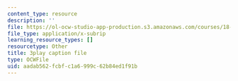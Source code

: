 ```yaml
---
content_type: resource
description: ''
file: https://ol-ocw-studio-app-production.s3.amazonaws.com/courses/18-01sc-single-variable-calculus-fall-2010/aadab562fcbfc1a6999c62b84ed1f91b_JXPe2J069c.srt
file_type: application/x-subrip
learning_resource_types: []
resourcetype: Other
title: 3play caption file
type: OCWFile
uid: aadab562-fcbf-c1a6-999c-62b84ed1f91b
---
```

